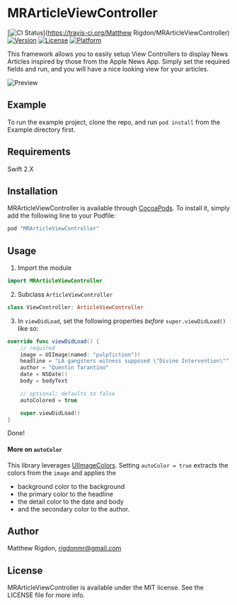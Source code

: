 # MRArticleViewController

[![CI Status](http://img.shields.io/travis/mrigdon/MRArticleViewController.svg?style=flat)](https://travis-ci.org/Matthew Rigdon/MRArticleViewController)
[![Version](https://img.shields.io/cocoapods/v/MRArticleViewController.svg?style=flat)](http://cocoapods.org/pods/MRArticleViewController)
[![License](https://img.shields.io/cocoapods/l/MRArticleViewController.svg?style=flat)](http://cocoapods.org/pods/MRArticleViewController)
[![Platform](https://img.shields.io/cocoapods/p/MRArticleViewController.svg?style=flat)](http://cocoapods.org/pods/MRArticleViewController)

This framework allows you to easily setup View Controllers to display News Articles inspired by those from the Apple News App. Simply set the required fields and run, and you will have a nice looking view for your articles.

![Preview](https://raw.githubusercontent.com/mrigdon/MRArticleViewController/master/preview1.png)

## Example

To run the example project, clone the repo, and run `pod install` from the Example directory first.

## Requirements

Swift 2.X

## Installation

MRArticleViewController is available through [CocoaPods](http://cocoapods.org). To install
it, simply add the following line to your Podfile:

```ruby
pod "MRArticleViewController"
```

## Usage

1. Import the module

  ```swift
  import MRArticleViewController
  ```

2. Subclass `ArticleViewController`

  ```swift
  class ViewController: ArticleViewController
  ```

3. In `viewDidLoad`, set the following properties *before* `super.viewDidLoad()` like so:

  ```swift
  override func viewDidLoad() {
      // required
      image = UIImage(named: "pulpfiction")!
      headline = "LA gangsters witness supposed \"Divine Intervention\""
      author = "Quentin Tarantino"
      date = NSDate()
      body = bodyText

      // optional; defaults to false
      autoColored = true

      super.viewDidLoad()
  }
  ```
  
Done!

#### More on `autoColor`

This library leverages [UIImageColors](https://github.com/jathu/UIImageColors). Setting `autoColor = true` extracts the colors from the `image` and applies the 
* background color to the background
* the primary color to the headline
* the detail color to the date and body
* and the secondary color to the author. 

## Author

Matthew Rigdon, rigdonmr@gmail.com

## License

MRArticleViewController is available under the MIT license. See the LICENSE file for more info.
